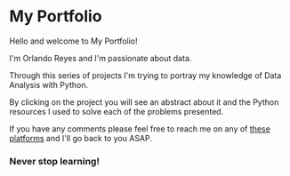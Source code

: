 # My Portfolio

Hello and welcome to My Portfolio!

I'm Orlando Reyes and I'm passionate about data. 

Through this series of projects I'm trying to portray my knowledge of Data Analysis with Python.

By clicking on the project you will see an abstract about it and the Python resources I used to solve each of the problems presented.

If you have any comments please feel free to reach me on any of [these platforms](https://linktr.ee/o.reyes) and I'll go back to you ASAP.

### Never stop learning!
